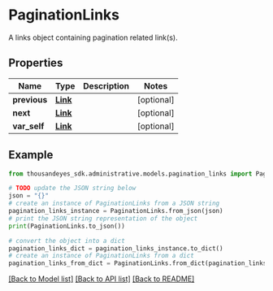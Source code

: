 # PaginationLinks

A links object containing pagination related link(s).

## Properties

Name | Type | Description | Notes
------------ | ------------- | ------------- | -------------
**previous** | [**Link**](Link.md) |  | [optional] 
**next** | [**Link**](Link.md) |  | [optional] 
**var_self** | [**Link**](Link.md) |  | [optional] 

## Example

```python
from thousandeyes_sdk.administrative.models.pagination_links import PaginationLinks

# TODO update the JSON string below
json = "{}"
# create an instance of PaginationLinks from a JSON string
pagination_links_instance = PaginationLinks.from_json(json)
# print the JSON string representation of the object
print(PaginationLinks.to_json())

# convert the object into a dict
pagination_links_dict = pagination_links_instance.to_dict()
# create an instance of PaginationLinks from a dict
pagination_links_from_dict = PaginationLinks.from_dict(pagination_links_dict)
```
[[Back to Model list]](../README.md#documentation-for-models) [[Back to API list]](../README.md#documentation-for-api-endpoints) [[Back to README]](../README.md)


